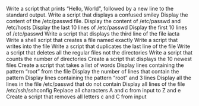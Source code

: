 Write a script that prints “Hello, World”, followed by a new line to the standard output.
Write a script that displays a confused smiley
Display the content of the /etc/passwd file.
Display the content of /etc/passwd and /etc/hosts
Display the last 10 lines of /etc/passwd
Display the first 10 lines of /etc/passwd
Write a script that displays the third line of the file iacta
Write a shell script that creates a file named exactly
Write a script that writes into the file
Write a script that duplicates the last line of the file
Write a script that deletes all the regular files not the directories
Write a script that counts the number of directories
Create a script that displays the 10 newest files
Create a script that takes a list of words
Display lines containing the pattern “root” from the file
Display the number of lines that contain the pattern
Display lines containing the pattern “root” and 3 lines
Display all the lines in the file /etc/passwd that do not contain
Display all lines of the file /etc/ssh/sshconfig
Replace all characters A and c from input to Z and e
Create a script that removes all letters c and C from input
